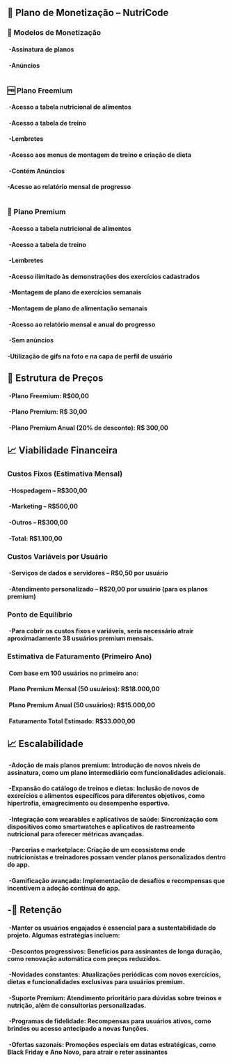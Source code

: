 ## 💸 Plano de Monetização – NutriCode

### 📌 Modelos de Monetização
####  -Assinatura de planos
####  -Anúncios

#

### 🆓 Plano Freemium

####  -Acesso a tabela nutricional de alimentos
####  -Acesso a tabela de treino
####  -Lembretes
####  -Acesso aos menus de montagem de treino e criação de dieta
####  -Contém Anúncios
####  -Acesso ao relatório mensal de progresso
#
 
### 👑 Plano Premium

####  -Acesso a tabela nutricional de alimentos
####  -Acesso a tabela de treino
####  -Lembretes
####  -Acesso ilimitado às demonstrações dos exercícios cadastrados
####  -Montagem de plano de exercícios semanais
####  -Montagem de plano de alimentação semanais
####  -Acesso ao relatório mensal e anual do progresso
####  -Sem anúncios
####  -Utilização de gifs na foto e na capa de perfil de usuário

## 📌 Estrutura de Preços 

####  -Plano Freemium: R$00,00
####  -Plano Premium: R$ 30,00
####  -Plano Premium Anual (20% de desconto): R$ 300,00

## 📈 Viabilidade Financeira

### Custos Fixos (Estimativa Mensal)
####  -Hospedagem – R$300,00
####  -Marketing – R$500,00
####  -Outros – R$300,00
####  -Total: R$1.100,00

### Custos Variáveis por Usuário
####  -Serviços de dados e servidores – R$0,50 por usuário
####  -Atendimento personalizado – R$20,00 por usuário (para os planos premium)

### Ponto de Equilíbrio
####  -Para cobrir os custos fixos e variáveis, seria necessário atrair aproximadamente 38 usuários premium mensais.

### Estimativa de Faturamento (Primeiro Ano)
####  Com base em 100 usuários no primeiro ano:
####  Plano Premium Mensal (50 usuários): R$18.000,00
####  Plano Premium Anual (50 usuários): R$15.000,00
####  Faturamento Total Estimado: R$33.000,00

## 📈 Escalabilidade

####  -Adoção de mais planos premium: Introdução de novos níveis de assinatura, como um plano intermediário com funcionalidades adicionais.

####  -Expansão do catálogo de treinos e dietas: Inclusão de novos de exercícios e alimentos específicos para diferentes objetivos, como hipertrofia, emagrecimento ou desempenho esportivo.

####  -Integração com wearables e aplicativos de saúde: Sincronização com dispositivos como smartwatches e aplicativos de rastreamento nutricional para oferecer métricas avançadas.

####  -Parcerias e marketplace: Criação de um ecossistema onde nutricionistas e treinadores possam vender planos personalizados dentro do app.

####  -Gamificação avançada: Implementação de desafios e recompensas que incentivem a adoção contínua do app.

## -🔄 Retenção

####  -Manter os usuários engajados é essencial para a sustentabilidade do projeto. Algumas estratégias incluem:

####  -Descontos progressivos: Benefícios para assinantes de longa duração, como renovação automática com preços reduzidos.

####  -Novidades constantes: Atualizações periódicas com novos exercícios, dietas e funcionalidades exclusivas para usuários premium.

####  -Suporte Premium: Atendimento prioritário para dúvidas sobre treinos e nutrição, além de consultorias personalizadas.

####  -Programas de fidelidade: Recompensas para usuários ativos, como brindes ou acesso antecipado a novas funções.

####  -Ofertas sazonais: Promoções especiais em datas estratégicas, como Black Friday e Ano Novo, para atrair e reter assinantes
